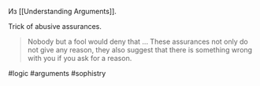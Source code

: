 Из [[Understanding Arguments]].

Trick of abusive assurances.
>Nobody but a fool would deny that ...
These assurances not only do not give any reason, they also suggest that there is something wrong with you if you ask for a reason. 

#logic #arguments #sophistry 